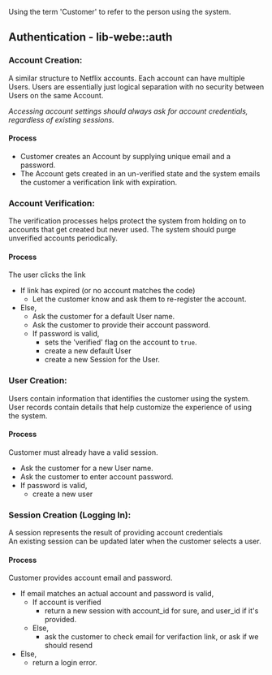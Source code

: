 Using the term 'Customer' to refer to the person using the system.

## Authentication - lib-webe::auth

### Account Creation:
A similar structure to Netflix accounts.  Each account can have multiple Users. Users are essentially just logical separation with no security between Users on the same Account.

*Accessing account settings should always ask for account credentials, regardless of existing sessions.*

#### Process
 - Customer creates an Account by supplying unique email and a password.
 - The Account gets created in an un-verified state and the system emails the customer a verification link with expiration.

### Account Verification:
The verification processes helps protect the system from holding on to accounts that get created but never used.  The system should purge unverified accounts periodically.

#### Process 
The user clicks the link
- If link has expired (or no account matches the code)
  - Let the customer know and ask them to re-register the account. 
- Else,
  - Ask the customer for a default User name.
  - Ask the customer to provide their account password.
  - If password is valid, 
    - sets the 'verified' flag on the account to `true`.  
    - create a new default User
    - create a new Session for the User.

### User Creation:
Users contain information that identifies the customer using the system.  User records contain details that help customize the experience of using the system.

#### Process

Customer must already have a valid session.
- Ask the customer for a new User name.
- Ask the customer to enter account password.
- If password is valid,
  - create a new user

### Session Creation (Logging In):
A session represents the result of providing account credentials  
An existing session can be updated later when the customer selects a user.

#### Process

Customer provides account email and password.
- If email matches an actual account and password is valid,
  - If account is verified
    - return a new session with account_id for sure, and user_id if it's provided.
  - Else,
    - ask the customer to check email for verifaction link, or ask if we should resend
- Else,
  - return a login error.

